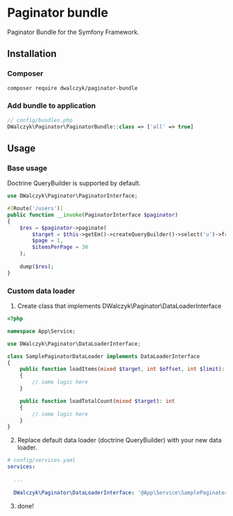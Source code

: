 # Paginator bundle

Paginator Bundle for the Symfony Framework.

## Installation
### Composer

``` bash
composer require dwalczyk/paginator-bundle
```

### Add bundle to application

``` php
// config/bundles.php
DWalczyk\Paginator\PaginatorBundle::class => ['all' => true]
```

## Usage

### Base usage
Doctrine QueryBuilder is supported by default.
```php
use DWalczyk\Paginator\PaginatorInterface;

#[Route('/users')]
public function __invoke(PaginatorInterface $paginator)
{
    $res = $paginator->paginate(
        $target = $this->getEm()->createQueryBuilder()->select('u')->from(User::class, 'u'), 
        $page = 1, 
        $itemsPerPage = 30
    );
    
    dump($res);
}
```

### Custom data loader

1. Create class that implements DWalczyk\Paginator\DataLoaderInterface

```php
<?php

namespace App\Service;

use DWalczyk\Paginator\DataLoaderInterface;

class SamplePaginatorDataLoader implements DataLoaderInterface
{
    public function loadItems(mixed $target, int $offset, int $limit): array
    {
        // some logic here
    }

    public function loadTotalCount(mixed $target): int
    {
        // some logic here
    }
}
```

2. Replace default data loader (doctrine QueryBuilder) with your new data loader.
```yaml
# config/services.yaml
services:
  
  ...
  
  DWalczyk\Paginator\DataLoaderInterface: '@App\Service\SamplePaginatorDataLoader'
```

3. done!